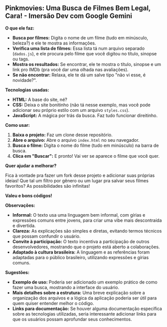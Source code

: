 ## Pinkmovies: Uma Busca de Filmes Bem Legal, Cara! - Imersão Dev com Google Gemini

**O que ele faz:**

* **Busca por filmes:** Digita o nome de um filme (tudo em minúsculo, beleza?) e ele te mostra as informações.
* **Verifica uma lista de filmes:** Essa lista tá num arquivo separado (`dados.js`), e ele procura pelo filme que você digitou no título, sinopse ou tags.
* **Mostra os resultados:** Se encontrar, ele te mostra o título, sinopse e um link pro IMDb (pra você dar uma olhada nas avaliações).
* **Se não encontrar:** Relaxa, ele te dá um salve tipo "não vi esse, é novidade?".

**Tecnologias usadas:**

* **HTML:** A base do site, né?
* **CSS:** Deixa o site bonitinho (não tá nesse exemplo, mas você pode adicionar seu próprio estilo com um arquivo `styles.css`).
* **JavaScript:** A mágica por trás da busca. Faz tudo funcionar direitinho.

**Como usar:**

1. **Baixa o projeto:** Faz um clone desse repositório.
2. **Abre o arquivo:** Abre o arquivo `index.html` no seu navegador.
3. **Busca o filme:** Digita o nome do filme (tudo em minúsculo) na barra de busca.
4. **Clica em "Buscar":** E pronto! Vai ver se aparece o filme que você quer.

**Quer ajudar a melhorar?**

Fica à vontade pra fazer um fork desse projeto e adicionar suas próprias ideias! Que tal um filtro por gênero ou um lugar pra salvar seus filmes favoritos? As possibilidades são infinitas!

**Valeu e bons códigos!**

**Observações:**

* **Informal:** O texto usa uma linguagem bem informal, com gírias e expressões comuns entre jovens, para criar uma vibe mais descontraída e divertida.
* **Clareza:** As explicações são simples e diretas, evitando termos técnicos que possam confundir o usuário.
* **Convite à participação:** O texto incentiva a participação de outros desenvolvedores, mostrando que o projeto está aberto a colaborações.
* **Adaptado à cultura brasileira:** A linguagem e as referências foram adaptadas para o público brasileiro, utilizando expressões e gírias comuns.

**Sugestões:**

* **Exemplo de uso:** Poderia ser adicionado um exemplo prático de como fazer uma busca, mostrando a interface do usuário.
* **Mais detalhes sobre a estrutura:** Uma breve explicação sobre a organização dos arquivos e a lógica da aplicação poderia ser útil para quem quiser entender melhor o código.
* **Links para documentação:** Se houver alguma documentação específica sobre as tecnologias utilizadas, seria interessante adicionar links para que os usuários possam aprofundar seus conhecimentos.
